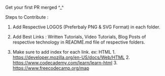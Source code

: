    Get your first PR merged ^_^
   
   Steps to Contribute :

1. Add Respective LOGOS (Preferbaly PNG & SVG Format) in each folder.

2. Add Best Links : Written Tutorials, Video Tutorials, Blog Posts of respective technology in README.md file of respective folders.

3. Make sure to add index for each link.
	ex: HTML
		1. https://developer.mozilla.org/en-US/docs/Web/HTML
		2. https://www.codecademy.com/learn/learn-html
		3. https://www.freecodecamp.org/map		

		
